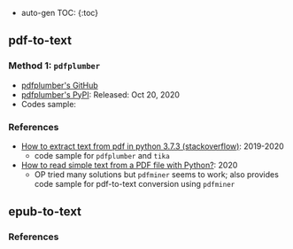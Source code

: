 * auto-gen TOC:
{:toc}

## pdf-to-text
### Method 1: `pdfplumber`
* [pdfplumber's GitHub](https://github.com/jsvine/pdfplumber)
* [pdfplumber's PyPI](https://pypi.org/project/pdfplumber/): Released: Oct 20, 2020
* Codes sample:



### References
* [How to extract text from pdf in python 3.7.3 (stackoverflow)](https://stackoverflow.com/q/55767511):  2019-2020
  * code sample for `pdfplumber` and `tika`
* [How to read simple text from a PDF file with Python?](https://stackoverflow.com/q/59894592): 2020
  * OP tried many solutions but `pdfminer` seems to work; also provides code sample for pdf-to-text conversion using `pdfminer`

## epub-to-text

### References
